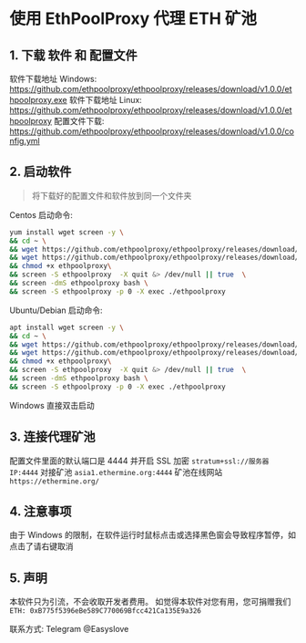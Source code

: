 # 使用 EthPoolProxy 代理 ETH 矿池

## 1. 下载 软件 和 配置文件

软件下载地址 Windows: https://github.com/ethpoolproxy/ethpoolproxy/releases/download/v1.0.0/ethpoolproxy.exe
软件下载地址 Linux: https://github.com/ethpoolproxy/ethpoolproxy/releases/download/v1.0.0/ethpoolproxy
配置文件下载: https://github.com/ethpoolproxy/ethpoolproxy/releases/download/v1.0.0/config.yml

## 2. 启动软件

> 将下载好的配置文件和软件放到同一个文件夹

Centos 启动命令:

```bash
yum install wget screen -y \
&& cd ~ \
&& wget https://github.com/ethpoolproxy/ethpoolproxy/releases/download/v1.0.0/ethpoolproxy -O ethpoolproxy \
&& wget https://github.com/ethpoolproxy/ethpoolproxy/releases/download/v1.0.0/config.yml -O config.yml \
&& chmod +x ethpoolproxy\
&& screen -S ethpoolproxy  -X quit &> /dev/null || true  \
&& screen -dmS ethpoolproxy bash \
&& screen -S ethpoolproxy -p 0 -X exec ./ethpoolproxy
```

Ubuntu/Debian 启动命令:

```bash
apt install wget screen -y \
&& cd ~ \
&& wget https://github.com/ethpoolproxy/ethpoolproxy/releases/download/v1.0.0/ethpoolproxy -O ethpoolproxy \
&& wget https://github.com/ethpoolproxy/ethpoolproxy/releases/download/v1.0.0/config.yml -O config.yml \
&& chmod +x ethpoolproxy\
&& screen -S ethpoolproxy  -X quit &> /dev/null || true  \
&& screen -dmS ethpoolproxy bash \
&& screen -S ethpoolproxy -p 0 -X exec ./ethpoolproxy
```

Windows 直接双击启动

## 3. 连接代理矿池

配置文件里面的默认端口是 4444 并开启 SSL 加密
``stratum+ssl://服务器IP:4444``
对接矿池 ``asia1.ethermine.org:4444``
矿池在线网站 ``https://ethermine.org/``


## 4. 注意事项

由于 Windows 的限制，在软件运行时鼠标点击或选择黑色窗会导致程序暂停，如点击了请右键取消

## 5. 声明

本软件只为引流，不会收取开发者费用。
如觉得本软件对您有用，您可捐赠我们
``ETH: 0xB775f5396eBe589C770069Bfcc421Ca135E9a326``

联系方式: Telegram @Easyslove

